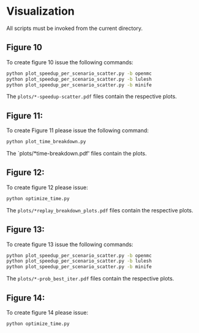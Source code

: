 # Visualization

All scripts must be invoked from the current directory.

## Figure 10

To create figure 10 issue the following commands:

```bash
python plot_speedup_per_scenario_scatter.py -b openmc
python plot_speedup_per_scenario_scatter.py -b lulesh 
python plot_speedup_per_scenario_scatter.py -b minife 
```

The `plots/*-speedup-scatter.pdf` files contain the respective plots.

## Figure 11:

To create Figure 11 please issue the following command:
```bash
python plot_time_breakdown.py
```

The `plots/*time-breakdown.pdf' files contain the plots.

## Figure 12:
To create figure 12 please issue: 
```bash
python optimize_time.py
```

The `plots/*replay_breakdown_plots.pdf` files contain the respective plots.

## Figure 13:

To create figure 13 issue the following commands:

```bash
python plot_speedup_per_scenario_scatter.py -b openmc
python plot_speedup_per_scenario_scatter.py -b lulesh 
python plot_speedup_per_scenario_scatter.py -b minife 
```

The `plots/*-prob_best_iter.pdf` files contain the respective plots.


## Figure 14:
To create figure 14 please issue:
```bash
python optimize_time.py
```

